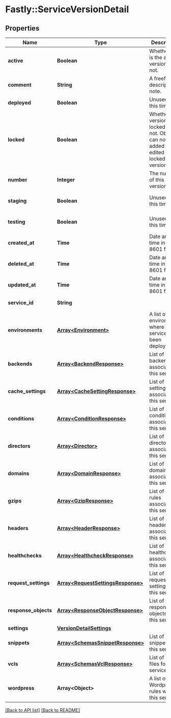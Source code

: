 # Fastly::ServiceVersionDetail

## Properties

| Name | Type | Description | Notes |
| ---- | ---- | ----------- | ----- |
| **active** | **Boolean** | Whether this is the active version or not. | [optional][default to false] |
| **comment** | **String** | A freeform descriptive note. | [optional] |
| **deployed** | **Boolean** | Unused at this time. | [optional] |
| **locked** | **Boolean** | Whether this version is locked or not. Objects can not be added or edited on locked versions. | [optional][default to false] |
| **number** | **Integer** | The number of this version. | [optional][readonly] |
| **staging** | **Boolean** | Unused at this time. | [optional][default to false] |
| **testing** | **Boolean** | Unused at this time. | [optional][default to false] |
| **created_at** | **Time** | Date and time in ISO 8601 format. | [optional][readonly] |
| **deleted_at** | **Time** | Date and time in ISO 8601 format. | [optional][readonly] |
| **updated_at** | **Time** | Date and time in ISO 8601 format. | [optional][readonly] |
| **service_id** | **String** |  | [optional][readonly] |
| **environments** | [**Array&lt;Environment&gt;**](Environment.md) | A list of environments where the service has been deployed. | [optional] |
| **backends** | [**Array&lt;BackendResponse&gt;**](BackendResponse.md) | List of backends associated to this service. | [optional] |
| **cache_settings** | [**Array&lt;CacheSettingResponse&gt;**](CacheSettingResponse.md) | List of cache settings associated to this service. | [optional] |
| **conditions** | [**Array&lt;ConditionResponse&gt;**](ConditionResponse.md) | List of conditions associated to this service. | [optional] |
| **directors** | [**Array&lt;Director&gt;**](Director.md) | List of directors associated to this service. | [optional] |
| **domains** | [**Array&lt;DomainResponse&gt;**](DomainResponse.md) | List of domains associated to this service. | [optional] |
| **gzips** | [**Array&lt;GzipResponse&gt;**](GzipResponse.md) | List of gzip rules associated to this service. | [optional] |
| **headers** | [**Array&lt;HeaderResponse&gt;**](HeaderResponse.md) | List of headers associated to this service. | [optional] |
| **healthchecks** | [**Array&lt;HealthcheckResponse&gt;**](HealthcheckResponse.md) | List of healthchecks associated to this service. | [optional] |
| **request_settings** | [**Array&lt;RequestSettingsResponse&gt;**](RequestSettingsResponse.md) | List of request settings for this service. | [optional] |
| **response_objects** | [**Array&lt;ResponseObjectResponse&gt;**](ResponseObjectResponse.md) | List of response objects for this service. | [optional] |
| **settings** | [**VersionDetailSettings**](VersionDetailSettings.md) |  | [optional] |
| **snippets** | [**Array&lt;SchemasSnippetResponse&gt;**](SchemasSnippetResponse.md) | List of VCL snippets for this service. | [optional] |
| **vcls** | [**Array&lt;SchemasVclResponse&gt;**](SchemasVclResponse.md) | List of VCL files for this service. | [optional] |
| **wordpress** | **Array&lt;Object&gt;** | A list of Wordpress rules with this service. | [optional] |

[[Back to API list]](../../README.md#endpoints) [[Back to README]](../../README.md)

